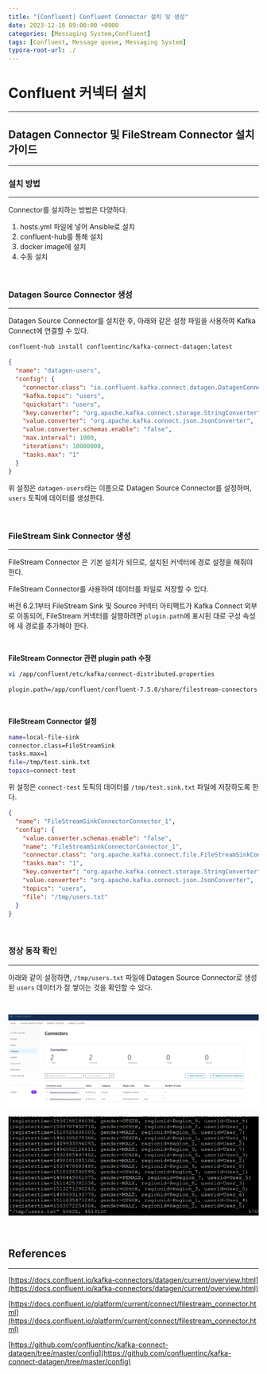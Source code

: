 ```yaml
---
title: "[Confluent] Confluent Connector 설치 및 생성"
date: 2023-12-16 09:00:00 +0900
categories: [Messaging System,Confluent]
tags: [Confluent, Message queue, Messaging System]
typora-root-url: ./
---
```



# **Confluent 커넥터 설치**

---



## **Datagen Connector 및 FileStream Connector 설치 가이드**

---

### **설치 방법**

---

Connector를 설치하는 방법은 다양하다.

1. hosts.yml 파일에 넣어 Ansible로 설치
2. confluent-hub를 통해 설치
3. docker image에 설치
4. 수동 설치

<br/>

### **Datagen Source Connector 생성**

---

Datagen Source Connector를 설치한 후, 아래와 같은 설정 파일을 사용하여 Kafka Connect에 연결할 수 있다.

```bash
confluent-hub install confluentinc/kafka-connect-datagen:latest
```

```json
{
  "name": "datagen-users",
  "config": {
    "connector.class": "io.confluent.kafka.connect.datagen.DatagenConnector",
    "kafka.topic": "users",
    "quickstart": "users",
    "key.converter": "org.apache.kafka.connect.storage.StringConverter",
    "value.converter": "org.apache.kafka.connect.json.JsonConverter",
    "value.converter.schemas.enable": "false",
    "max.interval": 1000,
    "iterations": 10000000,
    "tasks.max": "1"
  }
}
```

위 설정은 `datagen-users`라는 이름으로 Datagen Source Connector를 설정하며, `users` 토픽에 데이터를 생성한다.

<br/>

### **FileStream Sink Connector 생성**

---

FileStream Connector 은 기본 설치가 되므로, 설치된 커넥터에 경로 설정을 해줘야 한다.

FileStream Connector를 사용하여 데이터를 파일로 저장할 수 있다. 

버전 6.2.1부터 FileStream Sink 및 Source 커넥터 아티팩트가 Kafka Connect 외부로 이동되어,  FileStream 커넥터를 실행하려면 `plugin.path`에 표시된 대로 구성 속성에 새 경로를 추가해야 한다.

<br/>

**FileStream Connector 관련 plugin path 수정**

```bash
vi /app/confluent/etc/kafka/connect-distributed.properties
```

```bash
plugin.path=/app/confluent/confluent-7.5.0/share/filestream-connectors
```

<br/>

**FileStream Connector 설정**

```bash
name=local-file-sink
connector.class=FileStreamSink
tasks.max=1
file=/tmp/test.sink.txt
topics=connect-test
```

위 설정은 `connect-test` 토픽의 데이터를 `/tmp/test.sink.txt` 파일에 저장하도록 한다.



```json
{
  "name": "FileStreamSinkConnectorConnector_1",
  "config": {
    "value.converter.schemas.enable": "false",
    "name": "FileStreamSinkConnectorConnector_1",
    "connector.class": "org.apache.kafka.connect.file.FileStreamSinkConnector",
    "tasks.max": "1",
    "key.converter": "org.apache.kafka.connect.storage.StringConverter",
    "value.converter": "org.apache.kafka.connect.json.JsonConverter",
    "topics": "users",
    "file": "/tmp/users.txt"
  }
}
```



<br/>

### **정상 동작 확인**

---

아래와 같이 설정하면, `/tmp/users.txt` 파일에 Datagen Source Connector로 생성된 `users` 데이터가 잘 쌓이는 것을 확인할 수 있다.

<br/>

![image](/../assets/img/posts/2024-01-03-Confluent-Connector/image-1718595679208-2.png)

![image](/../assets/img/posts/2024-01-03-Confluent-Connector/image.png)



<br/>

## References

---

[https://docs.confluent.io/kafka-connectors/datagen/current/overview.html](https://docs.confluent.io/kafka-connectors/datagen/current/overview.html)

[https://docs.confluent.io/platform/current/connect/filestream_connector.html](https://docs.confluent.io/platform/current/connect/filestream_connector.html)

[https://github.com/confluentinc/kafka-connect-datagen/tree/master/config](https://github.com/confluentinc/kafka-connect-datagen/tree/master/config)

<br/>
